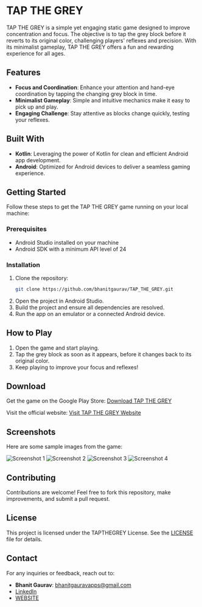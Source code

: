 # TAP THE GREY

TAP THE GREY is a simple yet engaging static game designed to improve concentration and focus. The
objective is to tap the grey block before it reverts to its original color, challenging players'
reflexes and precision. With its minimalist gameplay, TAP THE GREY offers a fun and rewarding
experience for all ages.

## Features

- **Focus and Coordination**: Enhance your attention and hand-eye coordination by tapping the
  changing grey block in time.
- **Minimalist Gameplay**: Simple and intuitive mechanics make it easy to pick up and play.
- **Engaging Challenge**: Stay attentive as blocks change quickly, testing your reflexes.

## Built With

- **Kotlin**: Leveraging the power of Kotlin for clean and efficient Android app development.
- **Android**: Optimized for Android devices to deliver a seamless gaming experience.

## Getting Started

Follow these steps to get the TAP THE GREY game running on your local machine:

### Prerequisites

- Android Studio installed on your machine
- Android SDK with a minimum API level of 24

### Installation

1. Clone the repository:
   ```bash
   git clone https://github.com/bhanitgaurav/TAP_THE_GREY.git
   ```
2. Open the project in Android Studio.
3. Build the project and ensure all dependencies are resolved.
4. Run the app on an emulator or a connected Android device.

## How to Play

1. Open the game and start playing.
2. Tap the grey block as soon as it appears, before it changes back to its original color.
3. Keep playing to improve your focus and reflexes!

## Download

Get the game on the Google Play Store:
[Download TAP THE GREY](https://play.google.com/store/apps/details?id=com.bhanit.games.tapthegrey)

Visit the official website:
[Visit TAP THE GREY Website](https://www.bhanit.com/tapthegrey)

## Screenshots

Here are some sample images from the game:

![Screenshot 1](images/one.png)
![Screenshot 2](images/two.png)
![Screenshot 3](images/three.png)
![Screenshot 4](images/four.png)

## Contributing

Contributions are welcome! Feel free to fork this repository, make improvements, and submit a pull
request.

## License

This project is licensed under the TAPTHEGREY License. See the [LICENSE](LICENSE.txt) file for
details.

## Contact

For any inquiries or feedback, reach out to:

- **Bhanit Gaurav**: [bhanitgauravapps@gmail.com](mailto:bhanitgauravapps@gmail.com)
- [LinkedIn](https://www.linkedin.com/in/bhanitgaurav)
- [WEBSITE](https://www.bhanit.com)
